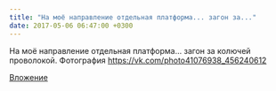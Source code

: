 ```yaml
---
title: "На моё направление отдельная платформа... загон за..."
date: 2017-05-06 06:47:00 +0300
---
```


На моё направление отдельная платформа... загон за колючей проволокой.
Фотография
https://vk.com/photo41076938_456240612

[Вложение](https://vk.com/photo41076938_456240612)
